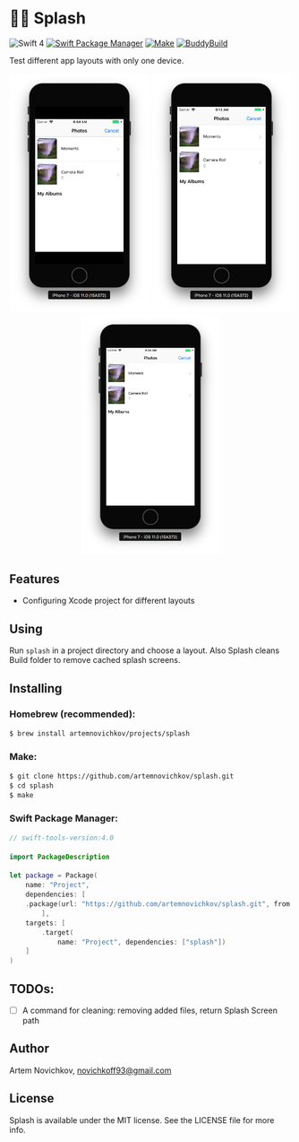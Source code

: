 # 🏊🏻 Splash
![Swift 4](https://img.shields.io/badge/Swift-4-yellow.svg)
[![Swift Package Manager](https://img.shields.io/badge/spm-compatible-brightgreen.svg?style=flat)](https://github.com/artemnovichkov/splash/blob/master/Package.swift)
[![Make](https://img.shields.io/badge/homebrew-compatible-brightgreen.svg?style=flat)](https://github.com/artemnovichkov/homebrew-projects)
[![BuddyBuild](https://dashboard.buddybuild.com/api/statusImage?appID=59ed8ff243aa2a0001c0ba1c&branch=master&build=latest)](https://dashboard.buddybuild.com/apps/59ed8ff243aa2a0001c0ba1c/build/latest?branch=master)

Test different app layouts with only one device.

<p align="center">
<img src=".github/example_iphone4.png" width="250" />
<img src=".github/example_iphone5s.png" width="250" />
<img src=".github/example_default.png" width="250" />
</p>

## Features
- Configuring Xcode project for different layouts

## Using

Run `splash` in a project directory and choose a layout. Also Splash cleans Build folder to remove cached splash screens.

## Installing

### Homebrew (recommended):

```bash
$ brew install artemnovichkov/projects/splash
```

### Make:

```bash
$ git clone https://github.com/artemnovichkov/splash.git
$ cd splash
$ make
```

### Swift Package Manager:

```swift
// swift-tools-version:4.0

import PackageDescription

let package = Package(
    name: "Project",
    dependencies: [
    .package(url: "https://github.com/artemnovichkov/splash.git", from: "1.0.0"),
        ],
    targets: [
        .target(
            name: "Project", dependencies: ["splash"])
    ]
)
```

## TODOs:

 - [ ] A command for cleaning: removing added files, return Splash Screen path

## Author

Artem Novichkov, novichkoff93@gmail.com

## License

Splash is available under the MIT license. See the LICENSE file for more info.
